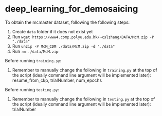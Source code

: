 # deep_learning_for_demosaicing
To obtain the mcmaster dataset, following the following steps:
1. Create `data` folder if it does not exist yet
2. Run `wget https://www4.comp.polyu.edu.hk/~cslzhang/DATA/McM.zip -P "./data"`
3. Run `unzip -P McM_CDM ./data/McM.zip -d "./data"`
4. Run `rm ./data/McM.zip`

Before running `training.py`:
1. Remember to manually change the following in `training.py` at the top of the script (ideally command line argument will be implemented later): resume_from_ckp, trialNumber, num_epochs

Before running `testing.py`:
1. Remember to manually change the following in `testing.py` at the top of the script (ideally command line argument will be implemented later): trialNumber
